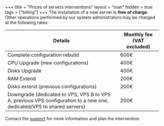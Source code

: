 +++
title = "Prices of servers interventions"
layout = "man"
hidden = true
tags = ["billing"]
+++
The installation of a new server is **free of charge**. Other operations performed by our system administrators may be charged at the following rates:

| Details                                                                                                                | Monthly fee (VAT excluded) |
| ---------------------------------------------------------------------------------------------------------------------- | -------------------------- |
| Complete configuration rebuild                                                                                         | 600€                       |
| CPU Upgrade (new  configurations)                                                                                      | 400€                       |
| Disks Upgrade                                                                                                          | 400€                       |
| RAM Extend                                                                                                             | 200€                       |
| Disks extend (previous configurations)                                                                                 | 200€                       |
| Downgrade (dedicated to VPS, VPS B to VPS A, previous VPS configuration to a new one, dedicated/VPS to shared servers) | 200€                       |

Contact the [support](https://admin.alwaysdata.com/support/add/) for more information and plan the intervention.
